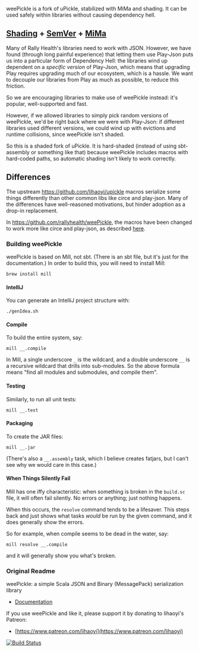 weePickle is a fork of uPickle, stabilized with MiMa and shading.
It can be used safely within libraries without causing dependency hell.

## [Shading](https://github.com/rallyhealth/sbt-shading) + [SemVer](https://semver.org/) + [MiMa](https://github.com/lightbend/mima)

Many of Rally Health's libraries need to work with JSON. However, we have
found (through long painful experience) that letting them use Play-Json
puts us into a particular form of Dependency Hell: the libraries wind up
dependent on a *specific version* of Play-Json, which means that upgrading
Play requires upgrading much of our ecosystem, which is a hassle. We want
to decouple our libraries from Play as much as possible, to reduce this
friction.

So we are encouraging libraries to make use of weePickle instead: it's
popular, well-supported and fast.

However, if we allowed libraries to simply pick random versions of
weePickle, we'd be right back where we were with Play-Json: if different
libraries used different versions, we could wind up with evictions and
runtime collisions, since weePickle isn't shaded.

So this is a shaded fork of uPickle. It is hard-shaded (instead of using
sbt-assembly or something like that) because weePickle includes macros with
hard-coded paths, so automatic shading isn't likely to work correctly.

## Differences
The upstream https://github.com/lihaoyi/upickle macros serialize some things differently
than other common libs like circe and play-json. Many of the differences have 
well-reasoned motivations, but hinder adoption as a drop-in replacement.

In https://github.com/rallyhealth/weePickle, the macros have been changed to work
more like circe and play-json, as described [here](differences.md).

### Building weePickle

weePickle is based on Mill, not sbt. (There is an sbt file, but it's just
for the documentation.) In order to build this, you will need to install
Mill:
```
brew install mill
```

#### IntelliJ
You can generate an IntelliJ project structure with:
```
./genIdea.sh
```

#### Compile

To build the entire system, say:
```
mill __.compile
```
In Mill, a single underscore `_` is the wildcard, and a double underscore
`__` is a recursive wildcard that drills into sub-modules. So the above
formula means "find all modules and submodules, and compile them".

#### Testing

Similarly, to run all unit tests:
```
mill __.test
```

#### Packaging

To create the JAR files:
```
mill __.jar
```

(There's also a `__.assembly` task, which I believe creates fatjars,
but I can't see why we would care in this case.)

#### When Things Silently Fail

Mill has one iffy characteristic: when something is broken in the
`build.sc` file, it will often fail silently. No errors or anything;
just nothing happens.

When this occurs, the `resolve` command tends to be a lifesaver. This
steps back and just shows what tasks *would* be run by the given
command, and it does generally show the errors.

So for example, when compile seems to be dead in the water, say:
```
mill resolve __.compile
```
and it will generally show you what's broken.

### Original Readme

weePickle: a simple Scala JSON and Binary (MessagePack) serialization library

- [Documentation](https://lihaoyi.github.io/weePickle)

If you use weePickle and like it, please support it by donating to lihaoyi's Patreon:

- [https://www.patreon.com/lihaoyi](https://www.patreon.com/lihaoyi)

[![Build Status](https://travis-ci.org/rallyhealth/weePickle.svg)](https://travis-ci.org/rallyhealth/weePickle)
